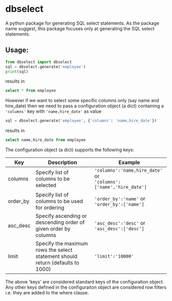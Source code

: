 # dbselect
A python package for generating SQL select statements. As the package name suggest, this package focuses only at generating the SQL select statements. 

## Usage:

```python
from dbselect import dbselect
sql = dbselect.generate('employee')
print(sql)
```
results in 

```sql
select * from employee
```

However if we want to select some specific columns only (say name and hire_date) then we need to pass a configuration object (a dict) containing a `'columns'` key with `'name,hire_date'` as value 

```python
sql = dbselect.generate('employee', {'columns': 'name,hire_date'})
```
results in 

```sql
select name,hire_date from employee
```

The configuration object (a dict) supports the following keys:

Key | Description | Example
----|-------------|---------
columns | Specify list of columns to be selected | `'columns':'name,hire_date'` or <br> `'columns':['name','hire_date']`
order_by | Specify list of columns to be used for ordering | `'order_by':'name'` or <br> `'order_by':['name']`
asc_desc | Specify ascending or descending order of given order by columns | `'asc_desc':'desc'` or <br> `'asc_desc':['desc']`
limit | Specify the maximum rows the select statement should return (defaults to 1000) | `'limit':'10000'`

The above 'keys' are considered standard keys of the configuration object. Any other keys defined in the configuraiton object are considered row filters i.e. they are added to the where clause.

